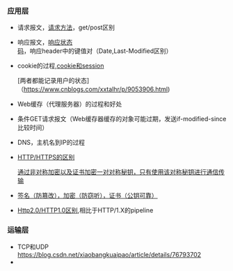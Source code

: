 ### 应用层
* 请求报文，[请求方法](https://www.cnblogs.com/foodoir/p/5911099.html)，get/post区别
* 响应报文，[响应状态码](http://www.runoob.com/http/http-status-codes.html)，响应header中的键值对（Date,Last-Modified区别）
* cookie的过程,[cookie和session](https://blog.csdn.net/liyifan687/article/details/80077928)

  [两者都能记录用户的状态]（https://www.cnblogs.com/xxtalhr/p/9053906.html)
* Web缓存（代理服务器）的过程和好处
* 条件GET请求报文（Web缓存器缓存的对象可能过期，发送if-modified-since比较时间）
* DNS，主机名到IP的过程
* [HTTP/HTTPS的区别](https://www.cnblogs.com/wqhwe/p/5407468.html)

  [通过非对称加密以及证书加密一对对称秘钥，只有使用该对称秘钥进行通信传输](https://blog.csdn.net/a407479/article/details/80634789)
* [签名（防篡改），加密（防窃听），证书（公钥可靠）](https://www.cnblogs.com/Caersi/p/6720789.html)
* [Http2.0/HTTP1.0区别](https://www.cnblogs.com/frankyou/p/6145485.html),相比于HTTP/1.X的pipeline


### 运输层
* TCP和UDP   https://blog.csdn.net/xiaobangkuaipao/article/details/76793702
* 
